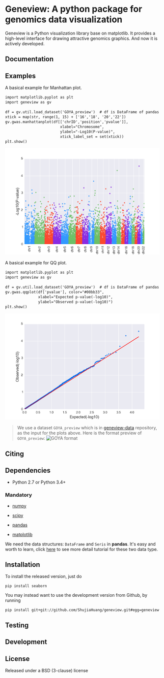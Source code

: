Geneview: A python package for genomics data visualization
==========================================================

Geneview is a Python visualization library base on matplotlib. It provides a 
high-level interface for drawing attractive genomics graphics. And now it is 
actively developed.

Documentation
-------------

Examples
--------

A basical example for Manhattan plot.

```
import matplotlib.pyplot as plt
import geneview as gv

df = gv.util.load_dataset('GOYA_preview')  # df is DataFrame of pandas
xtick = map(str, range(1, 15) + ['16','18', '20','22'])
gv.gwas.manhattanplot(df[['chrID','position','pvalue']],  
                         xlabel="Chromosome", 
                         ylabel="-Log10(P-value)", 
                         xtick_label_set = set(xtick))
plt.show()
```

![manhattanplot](https://github.com/ShujiaHuang/geneview/blob/master/examples/manhattan.png)

A basical example for QQ plot.

```
import matplotlib.pyplot as plt
import geneview as gv

df = gv.util.load_dataset('GOYA_preview')  # df is DataFrame of pandas
gv.gwas.qqplot(df['pvalue'], color="#00bb33",
               xlabel="Expected p-value(-log10)",
               ylabel="Observed p-value(-log10)")
plt.show()
```
![qqplot](https://github.com/ShujiaHuang/geneview/blob/master/examples/qq.png)

> We use a dataset `GOYA_preview` which is in 
[geneview-data](https://github.com/ShujiaHuang/geneview-data) repository, as 
the input for the plots above. Here is the format preview of `GOYA_preview`:
![GOYA format](https://github.com/ShujiaHuang/geneview/blob/master/examples/data/goya_format.png)


Citing
------

Dependencies
------------

- Python 2.7 or Python 3.4+

### Mandatory

- [numpy](http://www.numpy.org/)

- [scipy](http://www.scipy.org/)

- [pandas](http://pandas.pydata.org/)

- [matplotlib](http://matplotlib.org/)

We need the data structures: `DataFrame` and `Seris` in **pandas**. It's easy 
and worth to learn, click [here](http://pda.readthedocs.org/en/latest/chp5.html) 
to see more detail tutorial for these two data type.

Installation
------------

To install the released version, just do
```
pip install seaborn
```

You may instead want to use the development version from Github, by running

```
pip install git+git://github.com/ShujiaHuang/geneview.git#egg=geneview
```

Testing
-------

Development
-----------

License
-------

Released under a BSD (3-clause) license
